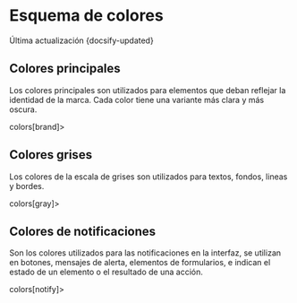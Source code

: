 # Esquema de colores
<div class="lastUpdated">Última actualización {docsify-updated}</div>

## Colores principales

Los colores principales son utilizados para elementos que deban reflejar la identidad de la marca. Cada color tiene una variante más clara y más oscura.

colors[brand]>

## Colores grises
Los colores de la escala de grises son utilizados para textos, fondos, lineas y bordes.

colors[gray]>

## Colores de notificaciones
Son los colores utilizados para las notificaciones en la interfaz, se utilizan en botones, mensajes de alerta, elementos de formularios, e indican el estado de un elemento o el resultado de una acción.

colors[notify]>
